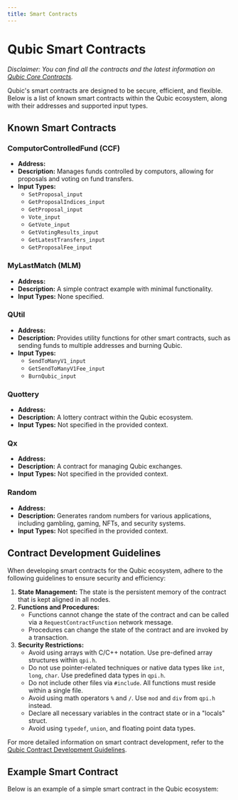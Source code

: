 ```yaml
---
title: Smart Contracts
---
```


# Qubic Smart Contracts

_Disclaimer: You can find all the contracts and the latest information on [Qubic Core Contracts](https://github.com/qubic/core/tree/main/src/contracts)._

Qubic's smart contracts are designed to be secure, efficient, and flexible. Below is a list of known smart contracts within the Qubic ecosystem, along with their addresses and supported input types.

## Known Smart Contracts

### ComputorControlledFund (CCF)
- **Address:** 
- **Description:** Manages funds controlled by computors, allowing for proposals and voting on fund transfers.
- **Input Types:**
  - `SetProposal_input`
  - `GetProposalIndices_input`
  - `GetProposal_input`
  - `Vote_input`
  - `GetVote_input`
  - `GetVotingResults_input`
  - `GetLatestTransfers_input`
  - `GetProposalFee_input`

### MyLastMatch (MLM)
- **Address:** 
- **Description:** A simple contract example with minimal functionality.
- **Input Types:** None specified.

### QUtil
- **Address:** 
- **Description:** Provides utility functions for other smart contracts, such as sending funds to multiple addresses and burning Qubic.
- **Input Types:**
  - `SendToManyV1_input`
  - `GetSendToManyV1Fee_input`
  - `BurnQubic_input`

### Quottery
- **Address:** 
- **Description:** A lottery contract within the Qubic ecosystem.
- **Input Types:** Not specified in the provided context.

### Qx
- **Address:** 
- **Description:** A contract for managing Qubic exchanges.
- **Input Types:** Not specified in the provided context.

### Random
- **Address:** 
- **Description:** Generates random numbers for various applications, including gambling, gaming, NFTs, and security systems.
- **Input Types:** Not specified in the provided context.

## Contract Development Guidelines

When developing smart contracts for the Qubic ecosystem, adhere to the following guidelines to ensure security and efficiency:

1. **State Management:** The state is the persistent memory of the contract that is kept aligned in all nodes.
2. **Functions and Procedures:** 
   - Functions cannot change the state of the contract and can be called via a `RequestContractFunction` network message.
   - Procedures can change the state of the contract and are invoked by a transaction.
3. **Security Restrictions:**
   - Avoid using arrays with C/C++ notation. Use pre-defined array structures within `qpi.h`.
   - Do not use pointer-related techniques or native data types like `int`, `long`, `char`. Use predefined data types in `qpi.h`.
   - Do not include other files via `#include`. All functions must reside within a single file.
   - Avoid using math operators `%` and `/`. Use `mod` and `div` from `qpi.h` instead.
   - Declare all necessary variables in the contract state or in a "locals" struct.
   - Avoid using `typedef`, `union`, and floating point data types.

For more detailed information on smart contract development, refer to the [Qubic Contract Development Guidelines](https://github.com/qubic/core/tree/main/src/contracts).

## Example Smart Contract

Below is an example of a simple smart contract in the Qubic ecosystem:

